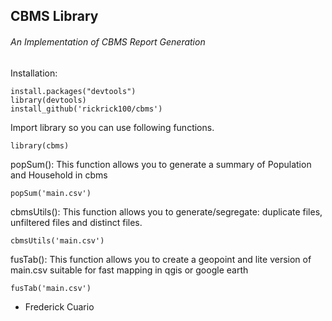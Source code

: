 ## CBMS Library
###### An Implementation of CBMS Report Generation

Installation:
```
install.packages("devtools")
library(devtools)
install_github('rickrick100/cbms')
```

Import library so you can use following functions.
```
library(cbms)
```

popSum(): This function allows you to generate a summary of Population and Household in cbms
```
popSum('main.csv')
```
cbmsUtils(): This function allows you to generate/segregate: duplicate files, unfiltered files and distinct files.
```
cbmsUtils('main.csv')
```
fusTab(): This function allows you to create a geopoint and lite version of main.csv suitable for fast mapping in qgis or google earth
```
fusTab('main.csv')
```

- Frederick Cuario
